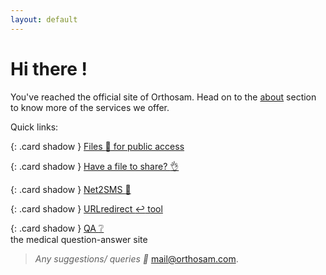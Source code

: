 ```yaml
---
layout: default
---
```

<style>
.card {
  background: #fbf4f4;
  border-radius: 2px;
  display: inline-table;
  height: auto;
  margin: 1%;
  padding: 1%;
  position: relative;
  width: 46%;
}
.shadow {
  box-shadow: 0 19px 38px rgba(0,0,0,0.30), 0 15px 12px rgba(0,0,0,0.22);
}
</style>


# Hi there !

You've reached the official site of Orthosam. Head on to the [about](/about) section to know more of the services we offer.

Quick links:

{: .card shadow }
[Files :open_file_folder: for public access](https://drive.google.com/drive/folders/1MGTIataD9rRTVA7qBUZC8Im4Sq99NCri)

{: .card shadow }
[Have a file to share? :ok_hand:](https://orthosam.com/upload)

{: .card shadow }
[Net2SMS :iphone: ](/net2sms)

{: .card shadow }
[URLredirect :leftwards_arrow_with_hook: tool](/r)

{: .card shadow }
[QA :grey_question: ](https://qa.orthosam.com)  
the medical question-answer site

>_Any suggestions/ queries :e-mail:_ [mail@orthosam.com](mailto:mail@orthosam.com).

<!--
 {% if site.show_posts %}
 ## Posts

<ul>
  {% for post in site.posts %}
    <li>
      <a href="{{ post.url }}">{{ post.title }}</a>
      {{ post.excerpt }}
    </li>
  {% endfor %}
</ul>
 {% endif %}
-->
